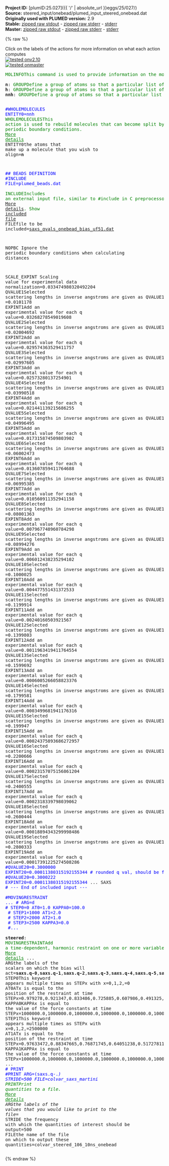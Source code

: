 **Project ID:** [plumID:25.027]({{ '/' | absolute_url }}eggs/25/027/)  
**Source:** steered_input/onebead/plumed_input_steered_onebead.dat  
**Originally used with PLUMED version:** 2.9  
**Stable:** [zipped raw stdout](plumed_input_steered_onebead.dat.plumed.stdout.txt.zip) - [zipped raw stderr](plumed_input_steered_onebead.dat.plumed.stderr.txt.zip) - [stderr](plumed_input_steered_onebead.dat.plumed.stderr)  
**Master:** [zipped raw stdout](plumed_input_steered_onebead.dat.plumed_master.stdout.txt.zip) - [zipped raw stderr](plumed_input_steered_onebead.dat.plumed_master.stderr.txt.zip) - [stderr](plumed_input_steered_onebead.dat.plumed_master.stderr)  

{% raw %}
<div class="plumedpreheader">
<div class="headerInfo" id="value_details_data/steered_input/onebead/plumed_input_steered_onebead.dat"> Click on the labels of the actions for more information on what each action computes </div>
<div class="containerBadge">
<div class="headerBadge"><a href="plumed_input_steered_onebead.dat.plumed.stderr"><img src="https://img.shields.io/badge/v2.10-passing-green.svg" alt="tested onv2.10" /></a></div>
<div class="headerBadge"><a href="plumed_input_steered_onebead.dat.plumed_master.stderr"><img src="https://img.shields.io/badge/master-passing-green.svg" alt="tested onmaster" /></a></div>
</div>
</div>
<pre class="plumedlisting">
<span class="plumedtooltip" style="color:green">MOLINFO<span class="right">This command is used to provide information on the molecules that are present in your system. <a href="https://www.plumed.org/doc-master/user-doc/html/MOLINFO" style="color:green">More details</a><i></i></span></span> <span class="plumedtooltip">STRUCTURE<span class="right">a file in pdb format containing a reference structure<i></i></span></span>=aacg_template_onebead_SOL.pdb <span style="color:blue" class="comment">#pdb contains both full atom and martini pdb</span>
<br/><span style="display:none;" id="data/steered_input/onebead/plumed_input_steered_onebead.dat">The MOLINFO action with label <b></b> calculates something</span><b name="data/steered_input/onebead/plumed_input_steered_onebead.datn" onclick='showPath("data/steered_input/onebead/plumed_input_steered_onebead.dat","data/steered_input/onebead/plumed_input_steered_onebead.datn","data/steered_input/onebead/plumed_input_steered_onebead.datn","brown")'>n</b>: <span class="plumedtooltip" style="color:green">GROUP<span class="right">Define a group of atoms so that a particular list of atoms can be referenced with a single label in definitions of CVs or virtual atoms. <a href="https://www.plumed.org/doc-master/user-doc/html/GROUP" style="color:green">More details</a><i></i></span></span> <span class="plumedtooltip">ATOMS<span class="right">the numerical indexes for the set of atoms in the group<i></i></span></span>=1-5829
<span style="display:none;" id="data/steered_input/onebead/plumed_input_steered_onebead.datn">The GROUP action with label <b>n</b> calculates something</span><b name="data/steered_input/onebead/plumed_input_steered_onebead.dath" onclick='showPath("data/steered_input/onebead/plumed_input_steered_onebead.dat","data/steered_input/onebead/plumed_input_steered_onebead.dath","data/steered_input/onebead/plumed_input_steered_onebead.dath","brown")'>h</b>: <span class="plumedtooltip" style="color:green">GROUP<span class="right">Define a group of atoms so that a particular list of atoms can be referenced with a single label in definitions of CVs or virtual atoms. <a href="https://www.plumed.org/doc-master/user-doc/html/GROUP" style="color:green">More details</a><i></i></span></span> <span class="plumedtooltip">ATOMS<span class="right">the numerical indexes for the set of atoms in the group<i></i></span></span>=<span class="plumedtooltip">@hydrogens<span class="right">all hydrogen atoms. <a href="https://www.plumed.org/doc-master/user-doc/html/MOLINFO">Click here</a> for more information. <i></i></span></span>
<span style="display:none;" id="data/steered_input/onebead/plumed_input_steered_onebead.dath">The GROUP action with label <b>h</b> calculates something</span><b name="data/steered_input/onebead/plumed_input_steered_onebead.datnnh" onclick='showPath("data/steered_input/onebead/plumed_input_steered_onebead.dat","data/steered_input/onebead/plumed_input_steered_onebead.datnnh","data/steered_input/onebead/plumed_input_steered_onebead.datnnh","brown")'>nnh</b>: <span class="plumedtooltip" style="color:green">GROUP<span class="right">Define a group of atoms so that a particular list of atoms can be referenced with a single label in definitions of CVs or virtual atoms. <a href="https://www.plumed.org/doc-master/user-doc/html/GROUP" style="color:green">More details</a><i></i></span></span> <span class="plumedtooltip">ATOMS<span class="right">the numerical indexes for the set of atoms in the group<i></i></span></span>=<b name="data/steered_input/onebead/plumed_input_steered_onebead.datn">n</b> <span class="plumedtooltip">REMOVE<span class="right">remove these atoms from the list<i></i></span></span>=<b name="data/steered_input/onebead/plumed_input_steered_onebead.dath">h</b>

<span style="color:blue" class="comment">#WHOLEMOLECULES ENTITY0=nnh</span>
<span style="display:none;" id="data/steered_input/onebead/plumed_input_steered_onebead.datnnh">The GROUP action with label <b>nnh</b> calculates something</span><span class="plumedtooltip" style="color:green">WHOLEMOLECULES<span class="right">This action is used to rebuild molecules that can become split by the periodic boundary conditions. <a href="https://www.plumed.org/doc-master/user-doc/html/WHOLEMOLECULES" style="color:green">More details</a><i></i></span></span> <span class="plumedtooltip">ENTITY0<span class="right">the atoms that make up a molecule that you wish to align<i></i></span></span>=<b name="data/steered_input/onebead/plumed_input_steered_onebead.datn">n</b>

<span style="color:blue" class="comment">## BEADS DEFINITION</span>
<span style="color:blue" class="comment">#INCLUDE FILE=plumed_beads.dat</span>
<br/><span id="data/steered_input/onebead/plumed_input_steered_onebead.datsaxs_qvals_onebead_bias_uf51.dat_short"><span class="plumedtooltip" style="color:green">INCLUDE<span class="right">Includes an external input file, similar to #include in C preprocessor. <a href="https://www.plumed.org/doc-master/user-doc/html/INCLUDE">More details</a>. Show <a class="toggler" href='javascript:;' onclick='toggleDisplay("data/steered_input/onebead/plumed_input_steered_onebead.datsaxs_qvals_onebead_bias_uf51.dat");'>included file</a><i></i></span></span> <span class="plumedtooltip">FILE<span class="right">file to be included<i></i></span></span>=<a class="toggler" href='javascript:;' onclick='toggleDisplay("data/steered_input/onebead/plumed_input_steered_onebead.datsaxs_qvals_onebead_bias_uf51.dat");'>saxs_qvals_onebead_bias_uf51.dat</a>
</span><span id="data/steered_input/onebead/plumed_input_steered_onebead.datsaxs_qvals_onebead_bias_uf51.dat_long" style="display:none;"><span style="color:blue" class="comment"># The command:
</span><span class="toggler" style="color:red" onclick='toggleDisplay("data/steered_input/onebead/plumed_input_steered_onebead.datsaxs_qvals_onebead_bias_uf51.dat")'># INCLUDE FILE=saxs_qvals_onebead_bias_uf51.dat
</span><span style="color:blue" class="comment"># ensures PLUMED loads the contents of the file called saxs_qvals_onebead_bias_uf51.dat</span>
<span style="color:blue" class="comment"># The contents of this file are shown below (click the red comment to hide them).</span>
<span style="display:none;" id="data/steered_input/onebead/plumed_input_steered_onebead.datsaxs_qvals_onebead_bias_uf51.dat">The INCLUDE action with label <b>saxs_qvals_onebead_bias_uf51.dat</b> calculates something</span><span class="plumedtooltip" style="color:green">SAXS<span class="right">Calculates SAXS intensity. <a href="https://www.plumed.org/doc-master/user-doc/html/SAXS" style="color:green">More details</a><i></i></span></span> ... <span style="color:blue" class="comment">#action name also at the end</span>
<span class="plumedtooltip">LABEL<span class="right">a label for the action so that its output can be referenced in the input to other actions<i></i></span></span>=<b name="data/steered_input/onebead/plumed_input_steered_onebead.datsaxs" onclick='showPath("data/steered_input/onebead/plumed_input_steered_onebead.dat","data/steered_input/onebead/plumed_input_steered_onebead.datsaxs","data/steered_input/onebead/plumed_input_steered_onebead.datsaxs","brown")'>saxs</b> <span style="color:blue" class="comment">#just a label</span>
<span class="plumedtooltip">ATOMS<span class="right">The atoms to be included in the calculation, e<i></i></span></span>=1-5829 <span style="color:blue" class="comment">#atom group generated with script in plumed_beads.dat</span>
<span class="plumedtooltip">ONEBEAD<span class="right"> calculate SAXS for a single bead model<i></i></span></span>
<span class="plumedtooltip">TEMPLATE<span class="right"> A PDB file is required for ONEBEAD mapping<i></i></span></span>=aacg_template_onebead.pdb
<span style="color:blue" class="comment">#GPU</span>
<span class="plumedtooltip">SOLVDENS<span class="right"> Density of the solvent to be used for the correction of atomistic form factors<i></i></span></span>=0.334
<span class="plumedtooltip">SOLVATION_CORRECTION<span class="right"> Solvation layer electron density correction (ONEBEAD only)<i></i></span></span>=0.080
<span class="plumedtooltip">SOLVATION_STRIDE<span class="right"> Number of steps between every new residues solvation estimation via LCPO (ONEBEAD only)<i></i></span></span>=100 <span style="color:blue" class="comment"># 100 in production, 1 in driver</span>
<span class="plumedtooltip">SASA_CUTOFF<span class="right"> SASA value to consider a residue as exposed to the solvent (ONEBEAD only)<i></i></span></span>=0.7

<span class="plumedtooltip">NOPBC<span class="right"> Ignore the periodic boundary conditions when calculating distances<i></i></span></span>

<span class="plumedtooltip">SCALE_EXPINT<span class="right"> Scaling value for experimental data normalization<i></i></span></span>=0.033474980320492204
<span class="plumedtooltip">QVALUE1<span class="right">Selected scattering lengths in inverse angstroms are given as QVALUE1, QVALUE2, <i></i></span></span>=0.0101178 <span class="plumedtooltip">EXPINT1<span class="right">Add an experimental value for each q value<i></i></span></span>=0.03268278549019608
<span class="plumedtooltip">QVALUE2<span class="right">Selected scattering lengths in inverse angstroms are given as QVALUE1, QVALUE2, <i></i></span></span>=0.02004692 <span class="plumedtooltip">EXPINT2<span class="right">Add an experimental value for each q value<i></i></span></span>=0.029574363529411757
<span class="plumedtooltip">QVALUE3<span class="right">Selected scattering lengths in inverse angstroms are given as QVALUE1, QVALUE2, <i></i></span></span>=0.02997605 <span class="plumedtooltip">EXPINT3<span class="right">Add an experimental value for each q value<i></i></span></span>=0.02573280137254901
<span class="plumedtooltip">QVALUE4<span class="right">Selected scattering lengths in inverse angstroms are given as QVALUE1, QVALUE2, <i></i></span></span>=0.03990518 <span class="plumedtooltip">EXPINT4<span class="right">Add an experimental value for each q value<i></i></span></span>=0.021441139215686255
<span class="plumedtooltip">QVALUE5<span class="right">Selected scattering lengths in inverse angstroms are given as QVALUE1, QVALUE2, <i></i></span></span>=0.04996495 <span class="plumedtooltip">EXPINT5<span class="right">Add an experimental value for each q value<i></i></span></span>=0.017315874509803902
<span class="plumedtooltip">QVALUE6<span class="right">Selected scattering lengths in inverse angstroms are given as QVALUE1, QVALUE2, <i></i></span></span>=0.06002473 <span class="plumedtooltip">EXPINT6<span class="right">Add an experimental value for each q value<i></i></span></span>=0.013607859411764688
<span class="plumedtooltip">QVALUE7<span class="right">Selected scattering lengths in inverse angstroms are given as QVALUE1, QVALUE2, <i></i></span></span>=0.06995385 <span class="plumedtooltip">EXPINT7<span class="right">Add an experimental value for each q value<i></i></span></span>=0.010560911352941158
<span class="plumedtooltip">QVALUE8<span class="right">Selected scattering lengths in inverse angstroms are given as QVALUE1, QVALUE2, <i></i></span></span>=0.08001363 <span class="plumedtooltip">EXPINT8<span class="right">Add an experimental value for each q value<i></i></span></span>=0.007967748960784298
<span class="plumedtooltip">QVALUE9<span class="right">Selected scattering lengths in inverse angstroms are given as QVALUE1, QVALUE2, <i></i></span></span>=0.08994276 <span class="plumedtooltip">EXPINT9<span class="right">Add an experimental value for each q value<i></i></span></span>=0.006012438235294102
<span class="plumedtooltip">QVALUE10<span class="right">Selected scattering lengths in inverse angstroms are given as QVALUE1, QVALUE2, <i></i></span></span>=0.1000025 <span class="plumedtooltip">EXPINT10<span class="right">Add an experimental value for each q value<i></i></span></span>=0.004477551431372533
<span class="plumedtooltip">QVALUE11<span class="right">Selected scattering lengths in inverse angstroms are given as QVALUE1, QVALUE2, <i></i></span></span>=0.1199914 <span class="plumedtooltip">EXPINT11<span class="right">Add an experimental value for each q value<i></i></span></span>=0.00240160503921567
<span class="plumedtooltip">QVALUE12<span class="right">Selected scattering lengths in inverse angstroms are given as QVALUE1, QVALUE2, <i></i></span></span>=0.1399803 <span class="plumedtooltip">EXPINT12<span class="right">Add an experimental value for each q value<i></i></span></span>=0.0011963419411764554
<span class="plumedtooltip">QVALUE13<span class="right">Selected scattering lengths in inverse angstroms are given as QVALUE1, QVALUE2, <i></i></span></span>=0.1599692 <span class="plumedtooltip">EXPINT13<span class="right">Add an experimental value for each q value<i></i></span></span>=0.0006005266058823376
<span class="plumedtooltip">QVALUE14<span class="right">Selected scattering lengths in inverse angstroms are given as QVALUE1, QVALUE2, <i></i></span></span>=0.1799581 <span class="plumedtooltip">EXPINT14<span class="right">Add an experimental value for each q value<i></i></span></span>=0.0003499681941176316
<span class="plumedtooltip">QVALUE15<span class="right">Selected scattering lengths in inverse angstroms are given as QVALUE1, QVALUE2, <i></i></span></span>=0.199947 <span class="plumedtooltip">EXPINT15<span class="right">Add an experimental value for each q value<i></i></span></span>=0.00024375893686272957
<span class="plumedtooltip">QVALUE16<span class="right">Selected scattering lengths in inverse angstroms are given as QVALUE1, QVALUE2, <i></i></span></span>=0.2200666 <span class="plumedtooltip">EXPINT16<span class="right">Add an experimental value for each q value<i></i></span></span>=0.00023157075156861204
<span class="plumedtooltip">QVALUE17<span class="right">Selected scattering lengths in inverse angstroms are given as QVALUE1, QVALUE2, <i></i></span></span>=0.2400555 <span class="plumedtooltip">EXPINT17<span class="right">Add an experimental value for each q value<i></i></span></span>=0.0002318339798039062
<span class="plumedtooltip">QVALUE18<span class="right">Selected scattering lengths in inverse angstroms are given as QVALUE1, QVALUE2, <i></i></span></span>=0.2600444 <span class="plumedtooltip">EXPINT18<span class="right">Add an experimental value for each q value<i></i></span></span>=0.00018894343299998486
<span class="plumedtooltip">QVALUE19<span class="right">Selected scattering lengths in inverse angstroms are given as QVALUE1, QVALUE2, <i></i></span></span>=0.2800333 <span class="plumedtooltip">EXPINT19<span class="right">Add an experimental value for each q value<i></i></span></span>=0.00017391225274508286
<span style="color:blue" class="comment">#QVALUE20=0.3000000 EXPINT20=0.00011380315192155344 # rounded q val, should be fine..</span>
<span style="color:blue" class="comment">#QVALUE20=0.3000222 EXPINT20=0.00011380315192155344</span>
... SAXS
<span style="color:blue"># --- End of included input --- </span></span><br/><span style="color:blue" class="comment">#MOVINGRESTRAINT ...</span>
<span style="color:blue" class="comment">#   ARG=d </span>
<span style="color:blue" class="comment">#   STEP0=0 AT0=1.0 KAPPA0=100.0 </span>
<span style="color:blue" class="comment">#   STEP1=1000 AT1=2.0 </span>
<span style="color:blue" class="comment">#   STEP2=2000 AT2=1.0 </span>
<span style="color:blue" class="comment">#   STEP3=2500 KAPPA3=0.0 </span>
<span style="color:blue" class="comment">#...</span>
<br/><span style="display:none;" id="data/steered_input/onebead/plumed_input_steered_onebead.datsaxs">The SAXS action with label <b>saxs</b> calculates the following quantities:<table  align="center" frame="void" width="95%" cellpadding="5%"><tr><td width="5%"><b> Quantity </b>  </td><td><b> Description </b> </td></tr><tr><td width="5%">saxs.score</td><td>the Metainference score</td></tr><tr><td width="5%">saxs.sigma</td><td>uncertainty parameter</td></tr><tr><td width="5%">saxs.sigmaMean</td><td>uncertainty in the mean estimate</td></tr><tr><td width="5%">saxs.neff</td><td>effective number of replicas</td></tr><tr><td width="5%">saxs.acceptSigma</td><td>MC acceptance for sigma values</td></tr><tr><td width="5%">saxs.q</td><td>The # SAXS of q</td></tr></table></span><b name="data/steered_input/onebead/plumed_input_steered_onebead.datsteered" onclick='showPath("data/steered_input/onebead/plumed_input_steered_onebead.dat","data/steered_input/onebead/plumed_input_steered_onebead.datsteered","data/steered_input/onebead/plumed_input_steered_onebead.datsteered","brown")'>steered</b>: <span class="plumedtooltip" style="color:green">MOVINGRESTRAINT<span class="right">Add a time-dependent, harmonic restraint on one or more variables. <a href="https://www.plumed.org/doc-master/user-doc/html/MOVINGRESTRAINT" style="color:green">More details</a><i></i></span></span> ...
   <span class="plumedtooltip">ARG<span class="right">the labels of the scalars on which the bias will act<i></i></span></span>=<b name="data/steered_input/onebead/plumed_input_steered_onebead.datsaxs">saxs.q-0</b>,<b name="data/steered_input/onebead/plumed_input_steered_onebead.datsaxs">saxs.q-1</b>,<b name="data/steered_input/onebead/plumed_input_steered_onebead.datsaxs">saxs.q-2</b>,<b name="data/steered_input/onebead/plumed_input_steered_onebead.datsaxs">saxs.q-3</b>,<b name="data/steered_input/onebead/plumed_input_steered_onebead.datsaxs">saxs.q-4</b>,<b name="data/steered_input/onebead/plumed_input_steered_onebead.datsaxs">saxs.q-5</b>,<b name="data/steered_input/onebead/plumed_input_steered_onebead.datsaxs">saxs.q-6</b>,<b name="data/steered_input/onebead/plumed_input_steered_onebead.datsaxs">saxs.q-7</b>,<b name="data/steered_input/onebead/plumed_input_steered_onebead.datsaxs">saxs.q-8</b>,<b name="data/steered_input/onebead/plumed_input_steered_onebead.datsaxs">saxs.q-9</b>,<b name="data/steered_input/onebead/plumed_input_steered_onebead.datsaxs">saxs.q-10</b>,<b name="data/steered_input/onebead/plumed_input_steered_onebead.datsaxs">saxs.q-11</b>,<b name="data/steered_input/onebead/plumed_input_steered_onebead.datsaxs">saxs.q-12</b>,<b name="data/steered_input/onebead/plumed_input_steered_onebead.datsaxs">saxs.q-13</b>,<b name="data/steered_input/onebead/plumed_input_steered_onebead.datsaxs">saxs.q-14</b>,<b name="data/steered_input/onebead/plumed_input_steered_onebead.datsaxs">saxs.q-15</b>,<b name="data/steered_input/onebead/plumed_input_steered_onebead.datsaxs">saxs.q-16</b>,<b name="data/steered_input/onebead/plumed_input_steered_onebead.datsaxs">saxs.q-17</b>,<b name="data/steered_input/onebead/plumed_input_steered_onebead.datsaxs">saxs.q-18</b>
   <span class="plumedtooltip">STEP0<span class="right">This keyword appears multiple times as STEPx with x=0,1,2,<i></i></span></span>=0 
   <span class="plumedtooltip">AT0<span class="right">ATx is equal to the position of the restraint at time STEPx<i></i></span></span>=0.979278,0.921347,0.833486,0.725885,0.607986,0.491325,0.384933,0.290743,0.213274,0.150629,0.068293,0.028521,0.014037,0.010561,0.009581,0.008204,0.006521,0.005074,0.004155
   <span class="plumedtooltip">KAPPA0<span class="right">KAPPAx is equal to the value of the force constants at time STEPx<i></i></span></span>=1000000.0,1000000.0,1000000.0,1000000.0,1000000.0,1000000.0,1000000.0,1000000.0,1000000.0,1000000.0,1000000.0,1000000.0,1000000.0,1000000.0,1000000.0,1000000.0,1000000.0,1000000.0,1000000.0
   <span class="plumedtooltip">STEP1<span class="right">This keyword appears multiple times as STEPx with x=0,1,2,<i></i></span></span>=2500000
   <span class="plumedtooltip">AT1<span class="right">ATx is equal to the position of the restraint at time STEPx<i></i></span></span>=0.97633472,0.88347665,0.76871745,0.64051238,0.51727811,0.40650836,0.31548671,0.23802102,0.17960991,0.13375815,0.07174328,0.03573839,0.01793957,0.01045462,0.00728182,0.00691773,0.00692559,0.00564432,0.00519529
   <span class="plumedtooltip">KAPPA1<span class="right">KAPPAx is equal to the value of the force constants at time STEPx<i></i></span></span>=1000000.0,1000000.0,1000000.0,1000000.0,1000000.0,1000000.0,1000000.0,1000000.0,1000000.0,1000000.0,1000000.0,1000000.0,1000000.0,1000000.0,1000000.0,1000000.0,1000000.0,1000000.0,1000000.0
...
<br/><span style="color:blue" class="comment"># PRINT</span>
<span style="color:blue" class="comment">#PRINT ARG=(saxs\.q-.*) STRIDE=500 FILE=colvar_saxs_martini</span>
<span style="display:none;" id="data/steered_input/onebead/plumed_input_steered_onebead.datsteered">The MOVINGRESTRAINT action with label <b>steered</b> calculates the following quantities:<table  align="center" frame="void" width="95%" cellpadding="5%"><tr><td width="5%"><b> Quantity </b>  </td><td><b> Description </b> </td></tr><tr><td width="5%">steered.bias</td><td>the instantaneous value of the bias potential</td></tr><tr><td width="5%">steered.work</td><td>the total work performed changing this restraint</td></tr><tr><td width="5%">steered.force2</td><td>the instantaneous value of the squared force due to this bias potential</td></tr><tr><td width="5%">steered._cntr</td><td>one or multiple instances of this quantity can be referenced elsewhere in the input file</td></tr><tr><td width="5%">steered._work</td><td>one or multiple instances of this quantity can be referenced elsewhere in the input file</td></tr><tr><td width="5%">steered._kappa</td><td>one or multiple instances of this quantity can be referenced elsewhere in the input file</td></tr></table></span><span class="plumedtooltip" style="color:green">PRINT<span class="right">Print quantities to a file. <a href="https://www.plumed.org/doc-master/user-doc/html/PRINT" style="color:green">More details</a><i></i></span></span> <span class="plumedtooltip">ARG<span class="right">the labels of the values that you would like to print to the file<i></i></span></span>=* <span class="plumedtooltip">STRIDE<span class="right"> the frequency with which the quantities of interest should be output<i></i></span></span>=500 <span class="plumedtooltip">FILE<span class="right">the name of the file on which to output these quantities<i></i></span></span>=colvar_steered_106_10ns_onebead
</pre>
{% endraw %}
